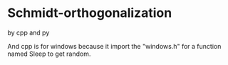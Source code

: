 # Schmidt-orthogonalization

by cpp and py

And cpp is for windows because it import the "windows.h" for a function named Sleep to get random.
